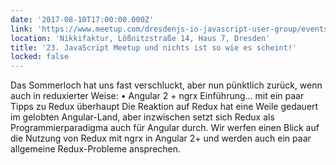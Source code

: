 ```yaml
---
date: '2017-08-10T17:00:00.000Z'
link: 'https://www.meetup.com/dresdenjs-io-javascript-user-group/events/241963110'
location: 'Nikkifaktur, Lößnitzstraße 14, Haus 7, Dresden'
title: '23. JavaScript Meetup und nichts ist so wie es scheint!'
locked: false
---
```

Das Sommerloch hat uns fast verschluckt, aber nun pünktlich zurück, wenn auch in reduxierter Weise: • Angular 2 + ngrx Einführung... mit ein paar Tipps zu Redux überhaupt Die Reaktion auf Redux hat eine Weile gedauert im gelobten Angular-Land, aber inzwischen setzt sich Redux als Programmierparadigma auch für Angular durch. Wir werfen einen Blick auf die Nutzung von Redux mit ngrx in Angular 2+ und werden auch ein paar allgemeine Redux-Probleme ansprechen.
